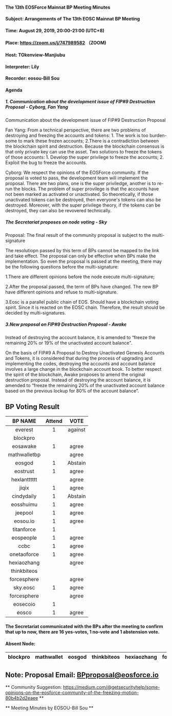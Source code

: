 
#### The 13th EOSForce Mainnat BP Meeting Minutes


#### Subject: Arrangements of The 13th EOSC Mainnat BP Meeting

#### Time: August 29, 2019, 20:00-21:00 (UTC+8)

#### Place: https://zoom.us/j/747989582 （ZOOM)

#### Host: TOkenview-Manjiubu

#### Interpreter: Lily

#### Recorder: eosou-Bill Sou

#### Agenda

##### 1. Communication about the development issue of FIP#9 Destruction Proposal - Cyborg, Fan Yang


Communication about the development issue of FIP#9 Destruction Proposal


Fan Yang: From a technical perspective, there are two problems of destroying and freezing the accounts and tokens: 1. The work is too burden-some to mark these frozen accounts; 2.There is a contradiction between the blockchain spirit and destruction. Because the blockchain consensus is that only private key can use the asset. Two solutions to freeze the tokens of those accounts: 1. Develop the super privilege to freeze the accounts; 2. Exploit the bug to freeze the accounts.


Cyborg: We respect the opinions of the EOSForce community. If the proposal is voted to pass, the development team will implement the proposal. There are two plans, one is the super priviledge, another is to re-run the blocks. The problem of super provilege is that the accounts have not been marked as activated or unactivated. So theoretically, if those unactivated tokens can be destroyed, then everyone's tokens can also be destroyed. Moreover, with the super privilege theory, if the tokens can be destroyed, they can also be revovered technically.

##### The Secretariat proposes on node voting - Sky
Proposal: The final result of the community proposal is subject to the multi-signature

The resolutiopn passed by this term of BPs cannot be mapped to the link and take effect. The proposal can only be effective when BPs make the implementation. So even the proposal is passed at the meeting, there may be the following questions before the multi-signature:

1.There are different opinions before the node execute multi-signature; 

2.After the proposal passed, the term of BPs have changed. The new BP have different opinions and refuse to multi-signature. 

3.Eosc is a parallel public chain of EOS. Should have a blockchain voting spirit. Since it is reacted on the EOSC chain. Therefore, the result should be decided by multi-signatures.

##### 3.New proposal on FIP#9 Destruction Proposal - Awake

Instead of destroying the account balance, it is amended to “freeze the remaining 20% or 19% of the unactivated account balance".

On the basis of FIP#9 A Proposal to Destroy Unactivated Genesis Accounts and Tokens, it is considered that during the process of upgrading and implementing the codes, destroying the accounts and account balance involves a large change in the blockchain account book. To better respect the spirit of the blockchain, Awake proposes to amend the original destruction proposal.
Instead of destroying the account balance, it is amended to “freeze the remaining 20% of the unactivated account balance based on the previous lockup for 80% of the account balance”.


## BP Voting Result

|BP NAME |Attend|VOTE |
|:---:|:---:|:---:|
|everest|1|against
|blockpro| |
|eosawake|1|agree
|mathwalletbp||agree
|eosgod|1|Abstain
|eostrust|1|agree
|hexlantttttt||agree
|jiqix|1|agree
|cindydaily|1|Abstain
|eosshuimu|1|agree
|jeepool|1|agree
|eosou.io|1|agree
|titanforce|1|
|eospeople|1|agree
|ccbc|1|agree
|onetaoforce|1|agree
|hexiaozhang||agree
|thinkbiteos||
|forcesphere| |agree
|sky.eosc| 1 |agree
|forcesphere| |agree
|eosecoio|  1 |
|eosco|1|agree


#### The Secretariat communicated with the BPs after the meeting to confirm that up to now, there are 16 yes-votes, 1 no-vote and 1 abstension vote.

#### Absent Node:

|blockpro |mathwallet|eosgod |thinkbiteos|hexiaozhang|forcesphere|hexlantttttt|
|:---:|:---:|:---:|:---:|:---:|:---:|:---:|



## Note: Proposal Email: BPproposal@eosforce.io


** Community Suggestion: https://medium.com/@getsecurityhelp/some-opinions-on-the-eosforce-community-of-the-freezing-motion-80b4b2d2eaee **


** Meeting Minutes by EOSOU-Bill Sou **
